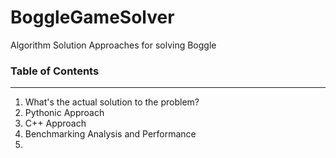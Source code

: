 # BoggleGameSolver
Algorithm Solution Approaches for solving Boggle


### Table of Contents
----------------------
1. What's the actual solution to the problem?
2. Pythonic Approach
3. C++ Approach
4. Benchmarking Analysis and Performance
5. 
